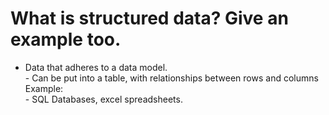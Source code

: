 # What is structured data? Give an example too.
- Data that adheres to a data model.<br>- Can be put into a table, with relationships between rows and columns<br>Example:<br>- SQL Databases, excel spreadsheets.

